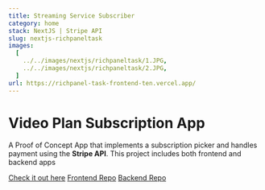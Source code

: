 ```yaml
---
title: Streaming Service Subscriber
category: home
stack: NextJS | Stripe API
slug: nextjs-richpaneltask
images:
  [
    ../../images/nextjs/richpaneltask/1.JPG,
    ../../images/nextjs/richpaneltask/2.JPG,
  ]
url: https://richpanel-task-frontend-ten.vercel.app/
---
```


# Video Plan Subscription App

A Proof of Concept App that implements a subscription picker and handles payment using the **Stripe API**. This project includes both frontend and backend apps

[Check it out here](https://richpanel-task-frontend-ten.vercel.app/)
[Frontend Repo](https://github.com/ajaytitus1386/richpanel-task-frontend)
[Backend Repo](https://github.com/ajaytitus1386/richpanel-task-backend)
